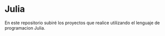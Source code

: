 # Julia

En este repositorio subiré los proyectos que realice utilizando el lenguaje de programacion Julia.
